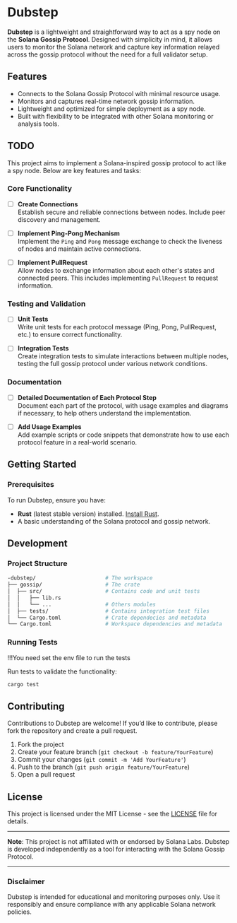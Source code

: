 # Dubstep

**Dubstep** is a lightweight and straightforward way to act as a spy node on the **Solana Gossip Protocol**. Designed with simplicity in mind, it allows users to monitor the Solana network and capture key information relayed across the gossip protocol without the need for a full validator setup. 

## Features

- Connects to the Solana Gossip Protocol with minimal resource usage.
- Monitors and captures real-time network gossip information.
- Lightweight and optimized for simple deployment as a spy node.
- Built with flexibility to be integrated with other Solana monitoring or analysis tools.

## TODO

This project aims to implement a Solana-inspired gossip protocol to act like a spy node. Below are key features and tasks:

### Core Functionality
- [ ] **Create Connections**  
  Establish secure and reliable connections between nodes. Include peer discovery and management.

- [ ] **Implement Ping-Pong Mechanism**  
  Implement the `Ping` and `Pong` message exchange to check the liveness of nodes and maintain active connections.

- [ ] **Implement PullRequest**  
  Allow nodes to exchange information about each other's states and connected peers. This includes implementing `PullRequest` to request information.

### Testing and Validation
- [ ] **Unit Tests**  
  Write unit tests for each protocol message (Ping, Pong, PullRequest, etc.) to ensure correct functionality.

- [ ] **Integration Tests**  
  Create integration tests to simulate interactions between multiple nodes, testing the full gossip protocol under various network conditions.


### Documentation
- [ ] **Detailed Documentation of Each Protocol Step**  
  Document each part of the protocol, with usage examples and diagrams if necessary, to help others understand the implementation.

- [ ] **Add Usage Examples**  
  Add example scripts or code snippets that demonstrate how to use each protocol feature in a real-world scenario.


## Getting Started

### Prerequisites

To run Dubstep, ensure you have:

- **Rust** (latest stable version) installed. [Install Rust](https://www.rust-lang.org/tools/install).
- A basic understanding of the Solana protocol and gossip network.

## Development

### Project Structure
```bash
-dubstep/                      # The workspace
├── gossip/                    # The crate
│  ├── src/                    # Contains code and unit tests
│  │   ├── lib.rs             
│  │   └── ...                 # Others modules
│  ├── tests/                  # Contains integration test files
│  └── Cargo.toml              # Crate dependecies and metadata
└── Cargo.toml                 # Workspace dependencies and metadata
```

### Running Tests

!!!You need set the env file to run the tests

Run tests to validate the functionality:

```bash
cargo test
```

## Contributing

Contributions to Dubstep are welcome! If you’d like to contribute, please fork the repository and create a pull request.

1. Fork the project
2. Create your feature branch (`git checkout -b feature/YourFeature`)
3. Commit your changes (`git commit -m 'Add YourFeature'`)
4. Push to the branch (`git push origin feature/YourFeature`)
5. Open a pull request

## License

This project is licensed under the MIT License - see the [LICENSE](LICENSE) file for details.

---

**Note**: This project is not affiliated with or endorsed by Solana Labs. Dubstep is developed independently as a tool for interacting with the Solana Gossip Protocol.

---

### Disclaimer

Dubstep is intended for educational and monitoring purposes only. Use it responsibly and ensure compliance with any applicable Solana network policies.
